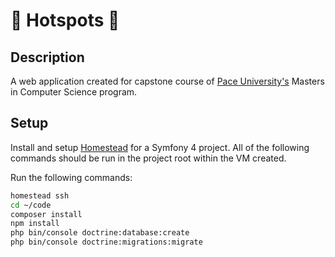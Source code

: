 # 🌴 Hotspots 🌴

## Description
A web application created for capstone course of [Pace University's](https://www.pace.edu/) Masters in Computer Science program.

## Setup
Install and setup [Homestead](https://laravel.com/docs/5.8/homestead) for a Symfony 4 project. All of the following commands should be run in the project root within the VM created.

Run the following commands:
```bash
homestead ssh
cd ~/code
composer install
npm install
php bin/console doctrine:database:create
php bin/console doctrine:migrations:migrate
```

